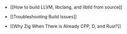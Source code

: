  * [[How to build LLVM, libclang, and liblld from source]]
 * [[Troubleshooting Build Issues]]

 * [[Why Zig When There is Already CPP, D, and Rust?]]